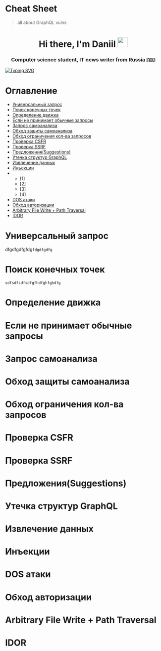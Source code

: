 # Cheat Sheet
> all about GraphQL vulns
<h1 align="center">Hi there, I'm Daniil</a> 
<img src="https://github.com/blackcater/blackcater/raw/main/images/Hi.gif" height="32"/></h1>
<h3 align="center">Computer science student, IT news writer from Russia 🇷🇺</h3>

[![Typing SVG](https://readme-typing-svg.herokuapp.com?color=%2336BCF7&lines=Computer+science+student)](https://git.io/typing-svg)
# Оглавление
- [Универсальный запрос](#title1)
- [Поиск конечных точек](https://github.com/awpmlg/ResearchGraphQL/tree/main/CheatSheet#%D0%BF%D0%BE%D0%B8%D1%81%D0%BA-%D0%BA%D0%BE%D0%BD%D0%B5%D1%87%D0%BD%D1%8B%D1%85-%D1%82%D0%BE%D1%87%D0%B5%D0%BA)
- [Определение движка](https://github.com/awpmlg/ResearchGraphQL/tree/main/CheatSheet#%D0%BE%D0%BF%D1%80%D0%B5%D0%B4%D0%B5%D0%BB%D0%B5%D0%BD%D0%B8%D0%B5-%D0%B4%D0%B2%D0%B8%D0%B6%D0%BA%D0%B0)
- [Если не принимает обычные запросы](https://github.com/awpmlg/ResearchGraphQL/tree/main/CheatSheet#%D0%B5%D1%81%D0%BB%D0%B8-%D0%BD%D0%B5-%D0%BF%D1%80%D0%B8%D0%BD%D0%B8%D0%BC%D0%B0%D0%B5%D1%82-%D0%BE%D0%B1%D1%8B%D1%87%D0%BD%D1%8B%D0%B5-%D0%B7%D0%B0%D0%BF%D1%80%D0%BE%D1%81%D1%8B)
- [Запрос самоанализа](https://github.com/awpmlg/ResearchGraphQL/tree/main/CheatSheet#%D0%B7%D0%B0%D0%BF%D1%80%D0%BE%D1%81-%D1%81%D0%B0%D0%BC%D0%BE%D0%B0%D0%BD%D0%B0%D0%BB%D0%B8%D0%B7%D0%B0)
- [Обход защиты самоанализа](https://github.com/awpmlg/ResearchGraphQL/tree/main/CheatSheet#%D0%BE%D0%B1%D1%85%D0%BE%D0%B4-%D0%B7%D0%B0%D1%89%D0%B8%D1%82%D1%8B-%D1%81%D0%B0%D0%BC%D0%BE%D0%B0%D0%BD%D0%B0%D0%BB%D0%B8%D0%B7%D0%B0)
- [Обход ограничения кол-ва запросов](https://github.com/awpmlg/ResearchGraphQL/tree/main/CheatSheet#%D0%BE%D0%B1%D1%85%D0%BE%D0%B4-%D0%BE%D0%B3%D1%80%D0%B0%D0%BD%D0%B8%D1%87%D0%B5%D0%BD%D0%B8%D1%8F-%D0%BA%D0%BE%D0%BB-%D0%B2%D0%B0-%D0%B7%D0%B0%D0%BF%D1%80%D0%BE%D1%81%D0%BE%D0%B2)
- [Проверка CSFR](https://github.com/awpmlg/ResearchGraphQL/tree/main/CheatSheet#%D0%BF%D1%80%D0%BE%D0%B2%D0%B5%D1%80%D0%BA%D0%B0-csfr)
- [Проверка SSRF](https://github.com/awpmlg/ResearchGraphQL/tree/main/CheatSheet#%D0%BF%D1%80%D0%BE%D0%B2%D0%B5%D1%80%D0%BA%D0%B0-ssrf)
- [Предложения(Suggestions)](https://github.com/awpmlg/ResearchGraphQL/tree/main/CheatSheet#%D0%BF%D1%80%D0%B5%D0%B4%D0%BB%D0%BE%D0%B6%D0%B5%D0%BD%D0%B8%D1%8Fsuggestions)
- [Утечка структур GraphQL](https://github.com/awpmlg/ResearchGraphQL/tree/main/CheatSheet#%D1%83%D1%82%D0%B5%D1%87%D0%BA%D0%B0-%D1%81%D1%82%D1%80%D1%83%D0%BA%D1%82%D1%83%D1%80-graphql)
- [Извлечение данных](https://github.com/awpmlg/ResearchGraphQL/tree/main/CheatSheet#%D0%B8%D0%B7%D0%B2%D0%BB%D0%B5%D1%87%D0%B5%D0%BD%D0%B8%D0%B5-%D0%B4%D0%B0%D0%BD%D0%BD%D1%8B%D1%85)
- [Инъекции](https://github.com/awpmlg/ResearchGraphQL/tree/main/CheatSheet#%D0%B8%D0%BD%D1%8A%D0%B5%D0%BA%D1%86%D0%B8%D0%B8)
- - [1]
  - [2]
  - [3]
  - [4]
- [DOS атаки](https://github.com/awpmlg/ResearchGraphQL/tree/main/CheatSheet#dos-%D0%B0%D1%82%D0%B0%D0%BA%D0%B8)
- [Обход авторизации](https://github.com/awpmlg/ResearchGraphQL/tree/main/CheatSheet#%D0%BE%D0%B1%D1%85%D0%BE%D0%B4-%D0%B0%D0%B2%D1%82%D0%BE%D1%80%D0%B8%D0%B7%D0%B0%D1%86%D0%B8%D0%B8)
- [Arbitrary File Write + Path Traversal](https://github.com/awpmlg/ResearchGraphQL/tree/main/CheatSheet#arbitrary-file-write--path-traversal)
- [IDOR](https://github.com/awpmlg/ResearchGraphQL/tree/main/CheatSheet#idor)

# <a id="title1">Универсальный запрос</a>

dfgdfgdfgfdg`fdgdfgdfg`

# Поиск конечных точек

```
sdfsdfsdfsdfgfhdfghfghdfg
```

# Определение движка

# Если не принимает обычные запросы

# Запрос самоанализа

# Обход защиты самоанализа

# Обход ограничения кол-ва запросов

# Проверка CSFR

# Проверка SSRF

# Предложения(Suggestions)

# Утечка структур GraphQL

# Извлечение данных

# Инъекции

# DOS атаки

# Обход авторизации

# Arbitrary File Write + Path Traversal

# IDOR
